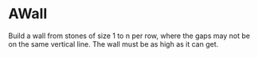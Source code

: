 # AWall

Build a wall from stones of size 1 to n per row, where the gaps may not be on the same vertical line. The wall must be as high as it can get.

